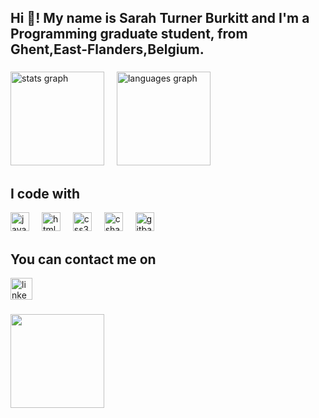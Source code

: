 <h2 align="left">Hi 👋! My name is  Sarah Turner Burkitt  and I'm a Programming graduate student, from Ghent,East-Flanders,Belgium.</h2>

###

<div align="left">
  <img src="https://github-readme-stats.vercel.app/api?username=STB95&hide_title=false&hide_rank=false&show_icons=true&include_all_commits=true&count_private=true&disable_animations=false&theme=dracula&locale=en&hide_border=false" height="150" alt="stats graph"  />
    <img width="12" />
  <img src="https://github-readme-stats.vercel.app/api/top-langs?username=STB95&locale=en&hide_title=false&layout=compact&card_width=320&langs_count=5&theme=dracula&hide_border=false" height="150" alt="languages graph"  />
</div>

###
<h2 align="left">I code with</h2>
<div align="left">
  <img src="https://cdn.jsdelivr.net/gh/devicons/devicon/icons/javascript/javascript-original.svg" height="30" alt="javascript logo"  />
  <img width="12" />
  <img src="https://cdn.jsdelivr.net/gh/devicons/devicon/icons/html5/html5-original.svg" height="30" alt="html5 logo"  />
  <img width="12" />
  <img src="https://cdn.jsdelivr.net/gh/devicons/devicon/icons/css3/css3-original.svg" height="30" alt="css3 logo"  />
  <img width="12" />
  <img src="https://cdn.jsdelivr.net/gh/devicons/devicon/icons/csharp/csharp-original.svg" height="30" alt="csharp logo"  />
    <img width="12" />
<img src="https://hasura.io/blog/content/images/downloaded_images/setting-up-git-bash-for-windows-e26b59e44257/1-Je4yF-xdHEluVvmS0qw8JQ.png" height="30" alt="gitbash logo"/>
</div>

###
<h2 align="left">You can contact me on </h2>
<div align="left"> 
  <a href="https://www.linkedin.com/in/1805STB95" target="_blank">
    <img src="https://img.shields.io/static/v1?message=LinkedIn&logo=linkedin&label=&color=0077B5&logoColor=white&labelColor=&style=for-the-badge" height="35" alt="linkedin logo" />
  </a>
</div>

###
<img align="left" height="150" src="https://media4.giphy.com/media/v1.Y2lkPTc5MGI3NjExY3RpZjc0M2p4bWNqdmY4MHN6MngwNnkxcGJhcXNhZWRqdmxzOTU2dyZlcD12MV9pbnRlcm5hbF9naWZfYnlfaWQmY3Q9Zw/cFkiFMDg3iFoI/giphy.gif"  />

###

<br clear="both">

###
